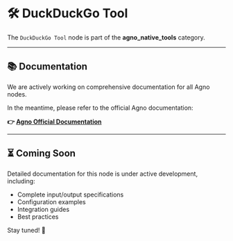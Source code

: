# 🛠️ DuckDuckGo Tool

The `DuckDuckGo Tool` node is part of the **agno_native_tools** category.

---

## 📚 Documentation

We are actively working on comprehensive documentation for all Agno nodes.

In the meantime, please refer to the official Agno documentation:

**👉 [Agno Official Documentation](https://docs.agno.com/introduction)**

---

## ⏳ Coming Soon

Detailed documentation for this node is under active development, including:
- Complete input/output specifications
- Configuration examples  
- Integration guides
- Best practices

Stay tuned! 🚀
